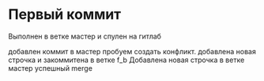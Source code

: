 # Первый коммит
Выполнен в ветке мастер и спулен на гитлаб

добавлен коммит в мастер
пробуем создать конфликт.
добавлена новая строчка и закоммитена в ветке f_b
Добавлена новая строчка в ветке мастер
успешный merge
